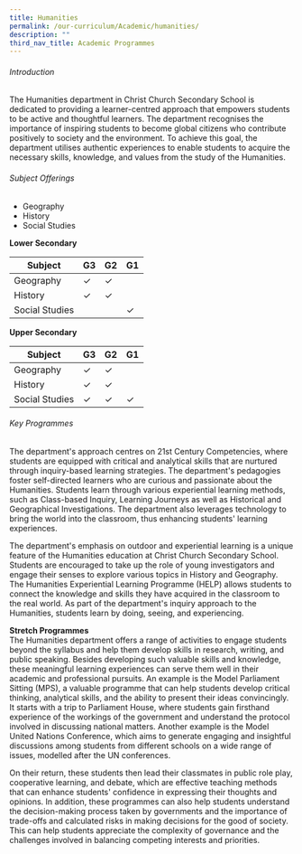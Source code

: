```yaml
---
title: Humanities
permalink: /our-curriculum/Academic/humanities/
description: ""
third_nav_title: Academic Programmes
---
```

###### Introduction
The Humanities department in Christ Church Secondary School is dedicated to providing a learner-centred approach that empowers students to be active and thoughtful learners. The department recognises the importance of inspiring students to become global citizens who contribute positively to society and the environment. To achieve this goal, the department utilises authentic experiences to enable students to acquire the necessary skills, knowledge, and values from the study of the Humanities.

###### Subject Offerings
* Geography
* History
* Social Studies

**Lower Secondary**

| Subject| G3 | G2 | G1 |
| -------- | -------- | -------- | ------ |
| Geography   | ✓     | ✓     | |
| History   | ✓     | ✓     | |
| Social Studies   |      |      | ✓|


**Upper Secondary**

| Subject| G3 | G2 | G1 |
| -------- | -------- | -------- | ------ |
| Geography   | ✓     | ✓     | |
| History   | ✓     | ✓     | |
| Social Studies   | ✓     |  ✓    | ✓|

###### Key Programmes
The department's approach centres on 21st Century Competencies, where students are equipped with critical and analytical skills that are nurtured through inquiry-based learning strategies. The department's pedagogies foster self-directed learners who are curious and passionate about the Humanities. Students learn through various experiential learning methods, such as Class-based Inquiry, Learning Journeys as well as Historical and Geographical Investigations. The department also leverages technology to bring the world into the classroom, thus enhancing students' learning experiences.<br>

The department's emphasis on outdoor and experiential learning is a unique feature of the Humanities education at Christ Church Secondary School. Students are encouraged to take up the role of young investigators and engage their senses to explore various topics in History and Geography. The Humanities Experiential Learning Programme (HELP) allows students to connect the knowledge and skills they have acquired in the classroom to the real world. As part of the department's inquiry approach to the Humanities, students learn by doing, seeing, and experiencing.

**Stretch Programmes** <br>
The Humanities department offers a range of activities to engage students beyond the syllabus and help them develop skills in research, writing, and public speaking. Besides developing such valuable skills and knowledge, these meaningful learning experiences can serve them well in their academic and professional pursuits. An example is the Model Parliament Sitting (MPS), a valuable programme that can help students develop critical thinking, analytical skills, and the ability to present their ideas convincingly. It starts with a trip to Parliament House, where students gain firsthand experience of the workings of the government and understand the protocol involved in discussing national matters. Another example is the Model United Nations Conference, which aims to generate engaging and insightful discussions among students from different schools on a wide range of issues, modelled after the UN conferences. 

On their return, these students then lead their classmates in public role play, cooperative learning, and debate, which are effective teaching methods that can enhance students' confidence in expressing their thoughts and opinions. In addition, these programmes can also help students understand the decision-making process taken by governments and the importance of trade-offs and calculated risks in making decisions for the good of society. This can help students appreciate the complexity of governance and the challenges involved in balancing competing interests and priorities.